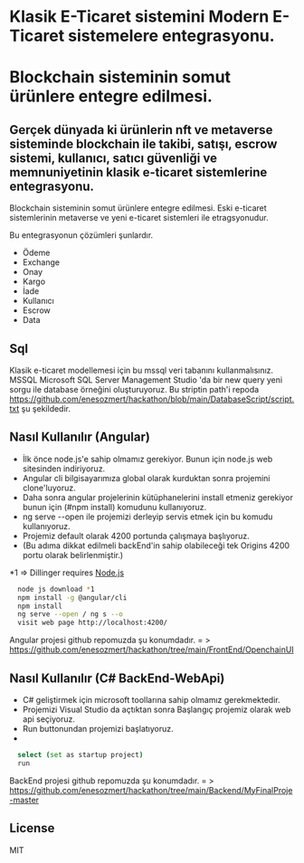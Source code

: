 # Klasik E-Ticaret sistemini Modern E-Ticaret sistemelere entegrasyonu.
# Blockchain sisteminin somut ürünlere entegre edilmesi.
## Gerçek dünyada ki ürünlerin nft ve metaverse sisteminde blockchain ile takibi, satışı, escrow sistemi, kullanıcı, satıcı güvenliği ve memnuniyetinin klasik e-ticaret sistemlerine entegrasyonu.

Blockchain sisteminin somut ürünlere entegre edilmesi. Eski e-ticaret sistemlerinin metaverse ve yeni e-ticaret sistemleri ile etragsyonudur.

Bu entegrasyonun çözümleri şunlardır.

- Ödeme
- Exchange
- Onay
- Kargo
- İade
- Kullanıcı
- Escrow
- Data

## Sql

Klasik e-ticaret modellemesi için bu mssql veri tabanını kullanmalısınız.
MSSQL Microsoft SQL Server Management Studio 'da bir new query yeni sorgu ile
database örneğini oluşturuyoruz.
Bu striptin path'i repoda https://github.com/enesozmert/hackathon/blob/main/DatabaseScript/script.txt şu şekildedir.

## Nasıl Kullanılır (Angular)

- İlk önce node.js'e sahip olmamız gerekiyor. Bunun için node.js web sitesinden indiriyoruz.
- Angular cli bilgisayarımıza global olarak kurduktan sonra projemini clone'luyoruz.
- Daha sonra angular projelerinin kütüphanelerini install etmeniz gerekiyor bunun için (#npm install) komudunu kullanıyoruz.
- ng serve --open ile projemizi derleyip servis etmek için bu komudu kullanıyoruz.
- Projemiz default olarak 4200 portunda çalışmaya başlıyoruz.
- (Bu adıma dikkat edilmeli backEnd'in sahip olabileceği tek Origins 4200 portu olarak belirlenmiştir.)

*1 => Dillinger requires [Node.js](https://nodejs.org/)

```sh
  node js download *1
  npm install -g @angular/cli
  npm install
  ng serve --open / ng s --o
  visit web page http://localhost:4200/
```
Angular projesi github repomuzda şu konumdadır. = > https://github.com/enesozmert/hackathon/tree/main/FrontEnd/OpenchainUI


## Nasıl Kullanılır (C# BackEnd-WebApi) 

- C# geliştirmek için microsoft toollarına sahip olmamız gerekmektedir.
- Projemizi Visual Studio da açtıktan sonra Başlangıç projemiz olarak web api seçiyoruz.
- Run buttonundan projemizi başlatıyoruz.
- 

```sh
  select (set as startup project)
  run
```
BackEnd projesi github repomuzda şu konumdadır. = > https://github.com/enesozmert/hackathon/tree/main/Backend/MyFinalProje-master

## License

MIT
